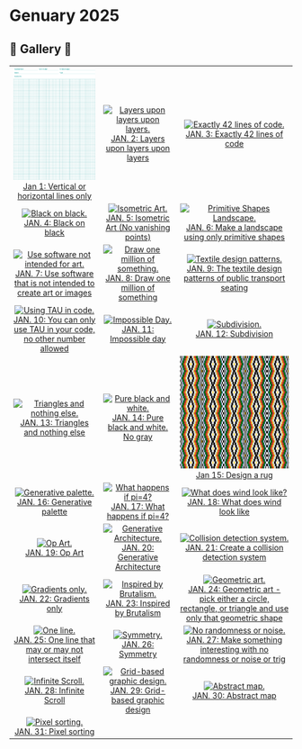 # Genuary 2025

## 🌄 Gallery 🌄
<table>
  <tr>
    <td align="center">
      <a href="https://github.com/surbhi-bh/genuary/blob/main/2025/genuary_01_lines.png">
        <img src="2025/genuary_01_lines.png" alt="Vertical or horizontal lines only." width="200" height="200" />
        <br/>Jan 1: Vertical or horizontal lines only
      </a>
    </td>
    <td align="center">
      <a href="https://github.com/surbhi-bh/genuary2025/blob/main/genuary_02/genuary_02_layers.png">
        <img src="genuary_02/genuary_02_layers.png" alt="Layers upon layers upon layers." width="200" height="200" />
        <br/>JAN. 2: Layers upon layers upon layers
      </a>
    </td>
    <td align="center">
      <a href="#">
        <img src="genuary_03/genuary_03_42lines.png" alt="Exactly 42 lines of code." width="200" height="200" />
        <br/>JAN. 3: Exactly 42 lines of code
      </a>
    </td>
  </tr>
  <tr>
    <td align="center">
      <a href="#">
        <img src="genuary_04/genuary_04_blackonblack.png" alt="Black on black." width="200" height="200" />
        <br/>JAN. 4: Black on black
      </a>
    </td>
    <td align="center">
      <a href="#">
        <img src="genuary_05/genuary_05_isometric.png" alt="Isometric Art." width="200" height="200" />
        <br/>JAN. 5: Isometric Art (No vanishing points)
      </a>
    </td>
    <td align="center">
      <a href="#">
        <img src="genuary_06/genuary_06_landscape.png" alt="Primitive Shapes Landscape." width="200" height="200" />
        <br/>JAN. 6: Make a landscape using only primitive shapes
      </a>
    </td>
  </tr>
  <tr>
    <td align="center">
      <a href="#">
        <img src="genuary_07/genuary_07_nonartsoftware.png" alt="Use software not intended for art." width="200" height="200" />
        <br/>JAN. 7: Use software that is not intended to create art or images
      </a>
    </td>
    <td align="center">
      <a href="#">
        <img src="genuary_08/genuary_08_million.png" alt="Draw one million of something." width="200" height="200" />
        <br/>JAN. 8: Draw one million of something
      </a>
    </td>
    <td align="center">
      <a href="#">
        <img src="genuary_09/genuary_09_transportpatterns.png" alt="Textile design patterns." width="200" height="200" />
        <br/>JAN. 9: The textile design patterns of public transport seating
      </a>
    </td>
  </tr>
  <tr>
    <td align="center">
      <a href="#">
        <img src="genuary_10/genuary_10_tau.png" alt="Using TAU in code." width="200" height="200" />
        <br/>JAN. 10: You can only use TAU in your code, no other number allowed
      </a>
    </td>
    <td align="center">
      <a href="#">
        <img src="genuary_11/genuary_11_impossible.png" alt="Impossible Day." width="200" height="200" />
        <br/>JAN. 11: Impossible day
      </a>
    </td>
    <td align="center">
      <a href="#">
        <img src="genuary_12/genuary_12_subdivision.png" alt="Subdivision." width="200" height="200" />
        <br/>JAN. 12: Subdivision
      </a>
    </td>
  </tr>
  <tr>
    <td align="center">
      <a href="#">
        <img src="genuary_13/genuary_13_triangles.png" alt="Triangles and nothing else." width="200" height="200" />
        <br/>JAN. 13: Triangles and nothing else
      </a>
    </td>
    <td align="center">
      <a href="#">
        <img src="genuary_14/genuary_14_blackwhite.png" alt="Pure black and white." width="200" height="200" />
        <br/>JAN. 14: Pure black and white. No gray
      </a>
    </td>
    <td align="center">
      <a href="https://github.com/surbhi-bh/genuary/blob/main/2025/genuary_15_rug.png">
        <img src="2025/genuary_15_rug.png" alt="Design a rug." width="200" height="200" />
        <br/>Jan 15: Design a rug
      </a>
    </td>
  </tr>
  <tr>
    <td align="center">
      <a href="#">
        <img src="genuary16/genuary16_palette.png" alt="Generative palette." width="200" height="200" />
        <br/>JAN. 16: Generative palette
      </a>
    </td>
    <td align="center">
      <a href="#">
        <img src="genuary17/genuary17_pi4.png" alt="What happens if pi=4?" width="200" height="200" />
        <br/>JAN. 17: What happens if pi=4?
      </a>
    </td>
    <td align="center">
      <a href="#">
        <img src="genuary18/genuary18_wind.png" alt="What does wind look like?" width="200" height="200" />
        <br/>JAN. 18: What does wind look like
      </a>
    </td>
  </tr>
  <tr>
    <td align="center">
      <a href="#">
        <img src="genuary19/genuary19_opart.png" alt="Op Art." width="200" height="200" />
        <br/>JAN. 19: Op Art
      </a>
    </td>
    <td align="center">
      <a href="#">
        <img src="genuary20/genuary20_architecture.png" alt="Generative Architecture." width="200" height="200" />
        <br/>JAN. 20: Generative Architecture
      </a>
    </td>
    <td align="center">
      <a href="#">
        <img src="genuary21/genuary21_collision.png" alt="Collision detection system." width="200" height="200" />
        <br/>JAN. 21: Create a collision detection system
      </a>
    </td>
  </tr>
  <tr>
    <td align="center">
      <a href="#">
        <img src="genuary22/genuary22_gradients.png" alt="Gradients only." width="200" height="200" />
        <br/>JAN. 22: Gradients only
      </a>
    </td>
    <td align="center">
      <a href="#">
        <img src="genuary23/genuary23_brutalism.png" alt="Inspired by Brutalism." width="200" height="200" />
        <br/>JAN. 23: Inspired by Brutalism
      </a>
    </td>
    <td align="center">
      <a href="#">
        <img src="genuary24/genuary24_geometric.png" alt="Geometric art." width="200" height="200" />
        <br/>JAN. 24: Geometric art - pick either a circle, rectangle, or triangle and use only that geometric shape
      </a>
    </td>
  </tr>
  <tr>
    <td align="center">
      <a href="#">
        <img src="genuary25/genuary25_oneline.png" alt="One line." width="200" height="200" />
        <br/>JAN. 25: One line that may or may not intersect itself
      </a>
    </td>
    <td align="center">
      <a href="#">
        <img src="genuary26/genuary26_symmetry.png" alt="Symmetry." width="200" height="200" />
        <br/>JAN. 26: Symmetry
      </a>
    </td>
    <td align="center">
      <a href="#">
        <img src="genuary27/genuary27_norandomness.png" alt="No randomness or noise." width="200" height="200" />
        <br/>JAN. 27: Make something interesting with no randomness or noise or trig
      </a>
    </td>
  </tr>
  <tr>
    <td align="center">
      <a href="#">
        <img src="genuary28/genuary28_infinite.png" alt="Infinite Scroll." width="200" height="200" />
        <br/>JAN. 28: Infinite Scroll
      </a>
    </td>
    <td align="center">
      <a href="#">
        <img src="genuary29/genuary29_grid.png" alt="Grid-based graphic design." width="200" height="200" />
        <br/>JAN. 29: Grid-based graphic design
      </a>
    </td>
    <td align="center">
      <a href="#">
        <img src="genuary30/genuary30_abstractmap.png" alt="Abstract map." width="200" height="200" />
        <br/>JAN. 30: Abstract map
      </a>
    </td>
  </tr>
  <tr>
    <td align="center">
      <a href="#">
        <img src="genuary31/genuary31_pixel.png" alt="Pixel sorting." width="200" height="200" />
        <br/>JAN. 31: Pixel sorting
      </a>
    </td>
  </tr>
</table>
